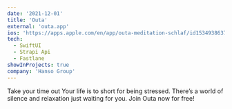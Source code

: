 ```yaml
---
date: '2021-12-01'
title: 'Outa'
external: 'outa.app'
ios: 'https://apps.apple.com/en/app/outa-meditation-schlaf/id1534938637'
tech:
  - SwiftUI
  - Strapi Api
  - Fastlane
showInProjects: true
company: 'Hanso Group'
---
```

Take your time out
Your life is to short for being stressed.
There’s a world of silence and relaxation just waiting for you.
Join Outa now for free!